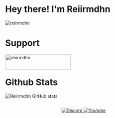 # Hey there! I'm Reiirmdhn
<p align="left"> <img src="https://komarev.com/ghpvc/?username=reiirmdhn&label=Views&color=blue&style=plastic" alt="reiirmdhn" /> </p>

# Support
<p><a href="https://sociabuzz.com/aestic/donate"> <img align="left" src="https://sociabuzz.com/assets/img/logo.png" height="50" width="210" alt="reiirmdhn" /></a></p><br><br>

# Github Stats

![Reiirmdhn GitHub stats](https://github-readme-stats.vercel.app/api?username=reiirmdhn&show_icons=true&theme=github_dark)


## 

<p align="center">
    <a href="https://discordapp.com/users/359328319759450113/">
        <img alt="Discord" src="https://img.shields.io/static/v1?style=flat&logo=discord&logoColor=white&color=%237289DA&label=&message=AESTIC%233324"/>
    </a>
    <a href="https://www.youtube.com/channel/UCcSTIkB-4MhU2UccuW8JCmg/">
        <img alt="Youtube" src="https://img.shields.io/static/v1?style=flat&logo=youtube&logoColor=white&color=%23FF0000&label=&message=Reiirmdhn"/>
    </a>
</p>
